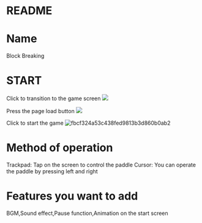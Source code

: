 # README

# Name
Block Breaking

# START
Click to transition to the game screen
![](https://i.gyazo.com/80a5c207720ed8e22b6d1e163ad44afd.png)

Press the page load button
![](https://i.gyazo.com/e5427819cb1c337d927912c89d89094d.png)

Click to start the game
![fbcf324a53c438fed9813b3d860b0ab2](https://user-images.githubusercontent.com/61174442/79592639-37e0d800-8115-11ea-8279-f8234d4ab13e.gif)


# Method of operation
Trackpad: Tap on the screen to control the paddle
Cursor: You can operate the paddle by pressing left and right

# Features you want to add
BGM,Sound effect,Pause function,Animation on the start screen

